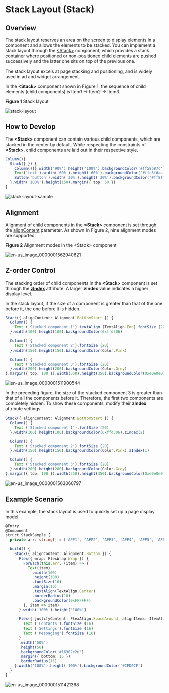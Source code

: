 # Stack Layout (Stack)


## Overview

The stack layout reserves an area on the screen to display elements in a component and allows the elements to be stacked. You can implement a stack layout through the [\<Stack>](../reference/arkui-ts/ts-container-stack.md) component, which provides a stack container where positioned or non-positioned child elements are pushed successively and the latter one sits on top of the previous one.

The stack layout excels at page stacking and positioning, and is widely used in ad and widget arrangement.

In the **\<Stack>** component shown in Figure 1, the sequence of child elements (child components) is Item1 -> Item2 -> Item3.


  **Figure 1** Stack layout 

![stack-layout](figures/stack-layout.png)


## How to Develop

The **\<Stack>** component can contain various child components, which are stacked in the center by default. While respecting the constraints of **\<Stack>**, child components are laid out in their respective style.



```ts
Column(){
  Stack({ }) {
    Column(){}.width('90%').height('100%').backgroundColor('#ff58b87c')
    Text('text').width('60%').height('60%').backgroundColor('#ffc3f6aa')
    Button('button').width('30%').height('30%').backgroundColor('#ff8ff3eb').fontColor('#000')
  }.width('100%').height(150).margin({ top: 50 })
}
```


![stack-layout-sample](figures/stack-layout-sample.png)


## Alignment

Alignment of child components in the **\<Stack>** component is set through the [alignContent](../reference/arkui-ts/ts-appendix-enums.md#alignment) parameter. As shown in Figure 2, nine alignment modes are supported.

  **Figure 2** Alignment modes in the \<Stack> component 

![en-us_image_0000001562940621](figures/en-us_image_0000001562940621.png)


## Z-order Control

The stacking order of child components in the **\<Stack>** component is set through the **[zIndex](../reference/arkui-ts/ts-universal-attributes-z-order.md)** attribute. A larger **zIndex** value indicates a higher display level.

  In the stack layout, if the size of a component is greater than that of the one before it, the one before it is hidden.

```ts
Stack({ alignContent: Alignment.BottomStart }) {
  Column() {
    Text ('Stacked component 1').textAlign (TextAlign.End).fontSize (20)
  }.width(100).height(100).backgroundColor(0xffd306)

  Column() {
    Text ('Stacked component 2').fontSize (20)
  }.width(150).height(150).backgroundColor(Color.Pink)

  Column() {
    Text ('Stacked component 3').fontSize (20)
  }.width(200).height(200).backgroundColor(Color.Grey)
}.margin({ top: 100 }).width(350).height(350).backgroundColor(0xe0e0e0)
```

![en-us_image_0000001511900544](figures/en-us_image_0000001511900544.png)

In the preceding figure, the size of the stacked component 3 is greater than that of all the components before it. Therefore, the first two components are completely hidden. To show these components, modify their **zIndex** attribute settings.


```ts
Stack({ alignContent: Alignment.BottomStart }) {
  Column() {
    Text ('Stacked component 1').fontSize (20)
  }.width(100).height(100).backgroundColor(0xffd306).zIndex(2)

  Column() {
    Text ('Stacked component 2').fontSize (20)
  }.width(150).height(150).backgroundColor(Color.Pink).zIndex(1)

  Column() {
    Text ('Stacked component 3').fontSize (20)
  }.width(200).height(200).backgroundColor(Color.Grey)
}.margin({ top: 100 }).width(350).height(350).backgroundColor(0xe0e0e0)
```

![en-us_image_0000001563060797](figures/en-us_image_0000001563060797.png)


## Example Scenario

In this example, the stack layout is used to quickly set up a page display model.


```ts
@Entry
@Component
struct StackSample {
  private arr: string[] = ['APP1', 'APP2', 'APP3', 'APP4', 'APP5', 'APP6', 'APP7', 'APP8'];

  build() {
    Stack({ alignContent: Alignment.Bottom }) {
      Flex({ wrap: FlexWrap.Wrap }) {
        ForEach(this.arr, (item) => {
          Text(item)
            .width(100)
            .height(100)
            .fontSize(16)
            .margin(10)
            .textAlign(TextAlign.Center)
            .borderRadius(10)
            .backgroundColor(0xFFFFFF)
        }, item => item)
      }.width('100%').height('100%')

      Flex({ justifyContent: FlexAlign.SpaceAround, alignItems: ItemAlign.Center }) {
        Text ('Contacts').fontSize (16)
        Text ('Settings').fontSize (16)
        Text ('Messaging').fontSize (16)
      }
      .width('50%')
      .height(50)
      .backgroundColor('#16302e2e')
      .margin({ bottom: 15 })
      .borderRadius(15)
    }.width('100%').height('100%').backgroundColor('#CFD0CF')
  }
}
```


![en-us_image_0000001511421368](figures/en-us_image_0000001511421368.png)
